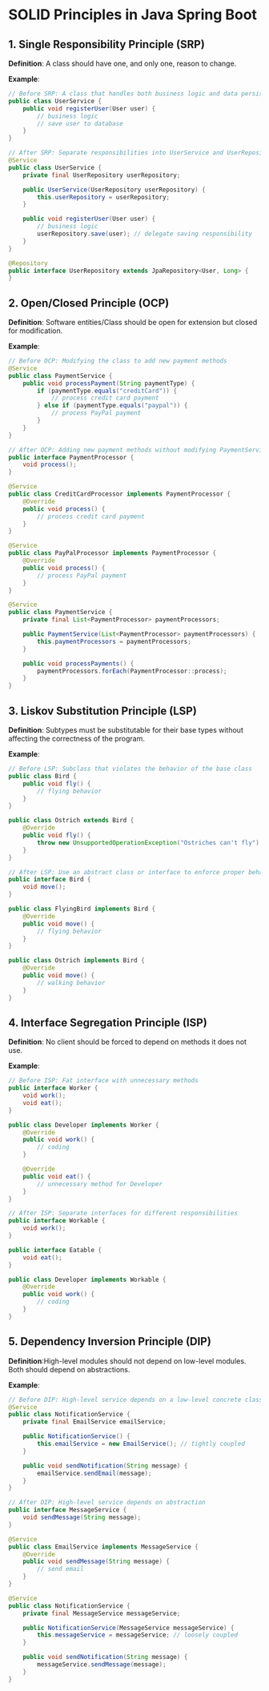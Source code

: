 # SOLID Principles in Java Spring Boot

## 1. Single Responsibility Principle (SRP)

**Definition**: A class should have one, and only one, reason to change.

**Example**:

```java
// Before SRP: A class that handles both business logic and data persistence
public class UserService {
    public void registerUser(User user) {
        // business logic
        // save user to database
    }
}

// After SRP: Separate responsibilities into UserService and UserRepository
@Service
public class UserService {
    private final UserRepository userRepository;

    public UserService(UserRepository userRepository) {
        this.userRepository = userRepository;
    }

    public void registerUser(User user) {
        // business logic
        userRepository.save(user); // delegate saving responsibility
    }
}

@Repository
public interface UserRepository extends JpaRepository<User, Long> {
}
```

## 2. Open/Closed Principle (OCP)

**Definition**: Software entities/Class should be open for extension but closed for modification.

**Example**:

```java
// Before OCP: Modifying the class to add new payment methods
@Service
public class PaymentService {
    public void processPayment(String paymentType) {
        if (paymentType.equals("creditCard")) {
            // process credit card payment
        } else if (paymentType.equals("paypal")) {
            // process PayPal payment
        }
    }
}

// After OCP: Adding new payment methods without modifying PaymentService
public interface PaymentProcessor {
    void process();
}

@Service
public class CreditCardProcessor implements PaymentProcessor {
    @Override
    public void process() {
        // process credit card payment
    }
}

@Service
public class PayPalProcessor implements PaymentProcessor {
    @Override
    public void process() {
        // process PayPal payment
    }
}

@Service
public class PaymentService {
    private final List<PaymentProcessor> paymentProcessors;

    public PaymentService(List<PaymentProcessor> paymentProcessors) {
        this.paymentProcessors = paymentProcessors;
    }

    public void processPayments() {
        paymentProcessors.forEach(PaymentProcessor::process);
    }
}
```

## 3. Liskov Substitution Principle (LSP)

**Definition**: Subtypes must be substitutable for their base types without affecting the correctness of the program.

**Example**:

```java
// Before LSP: Subclass that violates the behavior of the base class
public class Bird {
    public void fly() {
        // flying behavior
    }
}

public class Ostrich extends Bird {
    @Override
    public void fly() {
        throw new UnsupportedOperationException("Ostriches can't fly");
    }
}

// After LSP: Use an abstract class or interface to enforce proper behavior
public interface Bird {
    void move();
}

public class FlyingBird implements Bird {
    @Override
    public void move() {
        // flying behavior
    }
}

public class Ostrich implements Bird {
    @Override
    public void move() {
        // walking behavior
    }
}
```

## 4. Interface Segregation Principle (ISP)

**Definition**: No client should be forced to depend on methods it does not use.

**Example**:

```java
// Before ISP: Fat interface with unnecessary methods
public interface Worker {
    void work();
    void eat();
}

public class Developer implements Worker {
    @Override
    public void work() {
        // coding
    }

    @Override
    public void eat() {
        // unnecessary method for Developer
    }
}

// After ISP: Separate interfaces for different responsibilities
public interface Workable {
    void work();
}

public interface Eatable {
    void eat();
}

public class Developer implements Workable {
    @Override
    public void work() {
        // coding
    }
}
```

## 5. Dependency Inversion Principle (DIP)

**Definition**:High-level modules should not depend on low-level modules. Both should depend on abstractions.

**Example**:

```java
// Before DIP: High-level service depends on a low-level concrete class
@Service
public class NotificationService {
    private final EmailService emailService;

    public NotificationService() {
        this.emailService = new EmailService(); // tightly coupled
    }

    public void sendNotification(String message) {
        emailService.sendEmail(message);
    }
}

// After DIP: High-level service depends on abstraction
public interface MessageService {
    void sendMessage(String message);
}

@Service
public class EmailService implements MessageService {
    @Override
    public void sendMessage(String message) {
        // send email
    }
}

@Service
public class NotificationService {
    private final MessageService messageService;

    public NotificationService(MessageService messageService) {
        this.messageService = messageService; // loosely coupled
    }

    public void sendNotification(String message) {
        messageService.sendMessage(message);
    }
}
```
